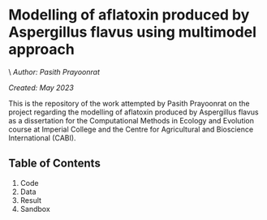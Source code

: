 # Modelling of aflatoxin produced by Aspergillus flavus using multimodel approach
\\
*Author: Pasith Prayoonrat*

*Created: May 2023*

This is the repository of the work attempted by Pasith Prayoonrat on the project regarding the modelling of aflatoxin produced by Aspergillus flavus as a dissertation for the Computational Methods in Ecology and Evolution course at Imperial College and the Centre for Agricultural and Bioscience International (CABI).
## Table of Contents
1. Code
2. Data
3. Result
4. Sandbox